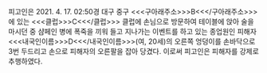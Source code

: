 피고인은 2021. 4. 17. 02:50경 대구 중구 <<<구아래주소>>>B<<</구아래주소>>>에 있는 <<<클럽>>>C<<</클럽>>> 클럽에 손님으로 방문하여 테이블에 앉아 술을 마시던 중 샴페인 병에 폭죽을 끼워 들고 지나가는 이벤트를 하고 있는 종업원인 피해자 <<<내국인이름>>>D<<</내국인이름>>>(여, 20세)의 오른쪽 엉덩이를 손바닥으로 3번 두드리고 손으로 피해자의 오른팔을 잡아 당겼다.
이로써 피고인은 피해자를 강제로 추행하였다.
